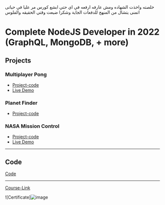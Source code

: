 خلصته واخذت الشهاده ومش عارفه ارفعه في اي حتي ابشع كورس مر عليا في حياتى اتمنى يتشال من المنهج للدفعات الجاية وشكرا
ضيعت وقتي الحقيقه والفلوس
# Complete NodeJS Developer in 2022 (GraphQL, MongoDB, + more)
## Projects
### Multiplayer Pong
- [Project-code](./Projects/Multiplayer-Pong)
- [Live Demo]()
### Planet Finder
- [Project-code](./Projects/Planet-Finder)
### NASA Mission Control
- [Project-code](./Projects/NASA-Mission-Control)
- [Live Demo]()
---
## Code
[Code](Code)

---
[Course-Link](https://www.udemy.com/course/complete-nodejs-developer-zero-to-mastery/)<br>

![Certificate]![image](https://user-images.githubusercontent.com/109369193/187895127-28e52a98-9527-4200-8512-038bcc85aaac.png)
